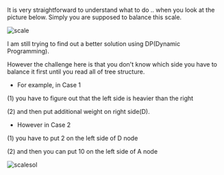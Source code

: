 
It is very straightforward to understand what to do .. when you look at the picture below.
Simply you are supposed to balance this scale.

![scale](https://cloud.githubusercontent.com/assets/5623445/19781633/1ed65b64-9c58-11e6-84de-a18dde85cea2.png)

I am still trying to find out a better solution using DP(Dynamic Programming).

However the challenge here is that you don't know which side you have to balance it first until you read all of tree structure.



* For example, in Case 1 

(1) you have to figure out that the left side is heavier than the right 

(2) and then put additional weight on right side(D).

* However in Case 2 

(1) you have to put 2 on the left side of D node 

(2) and then you can put 10 on the left side of A node 

![scalesol](https://cloud.githubusercontent.com/assets/5623445/19782165/a59fd0e2-9c5a-11e6-9ed8-94d3d13b9042.PNG)
